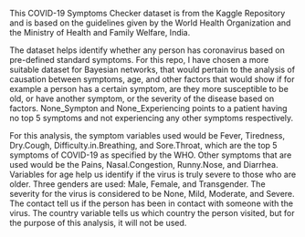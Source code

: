 This COVID-19 Symptoms Checker dataset is from the Kaggle Repository and is based on the guidelines given by the World Health Organization and the Ministry of Health and Family Welfare, India. 

The dataset helps identify whether any person has coronavirus based on pre-defined standard symptoms. For this repo, I have chosen a more suitable dataset for Bayesian networks, that would pertain to the analysis of causation between symptoms, age, and other factors that would show if for example a person has a certain symptom, are they more susceptible to be old, or have another symptom, or the severity of the disease based on factors. None_Sympton and None_Experiencing points to a patient having no top 5 symptoms and not experiencing any other symptoms respectively. 

For this analysis, the symptom variables used would be Fever, Tiredness, Dry.Cough, Difficulty.in.Breathing, and Sore.Throat, which are the top 5 symptoms of COVID-19 as specified by the WHO. Other symptoms that are used would be the Pains, Nasal.Congestion, Runny.Nose, and Diarrhea. Variables for age help us identify if the virus is truly severe to those who are older. Three genders are used: Male, Female, and Transgender. The severity for the virus is considered to be None, Mild, Moderate, and Severe. The contact tell us if the person has been in contact with someone with the virus. The country variable tells us which country the person visited, but for the purpose of this analysis, it will not be used.